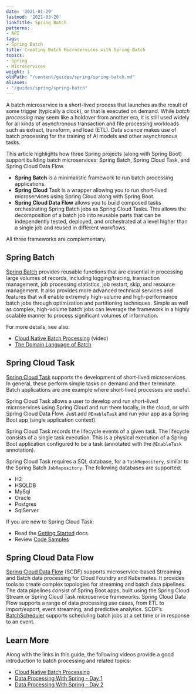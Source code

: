 ```yaml
---
date: '2021-01-29'
lastmod: '2021-03-26'
linkTitle: Spring Batch
patterns:
- API
tags:
- Spring Batch
title: Creating Batch Microservices with Spring Batch
topics:
- Spring
- Microservices
weight: 1
oldPath: "/content/guides/spring/spring-batch.md"
aliases:
- "/guides/spring/spring-batch"
---
```


A batch microservice is a short-lived process that launches as the result of some trigger (typically a clock), or that is executed on demand. While *batch processing* may seem like a holdover from another era, it is still used widely for all kinds of asynchronous transaction and file processing workloads such as extract, transform, and load (ETL). Data science makes use of batch processing for the training of AI models and other asynchronous tasks.

This article highlights how three Spring projects (along with Spring Boot) support building batch microservices: Spring Batch, Spring Cloud Task, and Spring Cloud Data Flow.

* **Spring Batch** is a minimalistic framework to run batch processing applications.
* **Spring Cloud** Task is a wrapper allowing you to run short-lived microservices using Spring Cloud along with Spring Boot.
* **Spring Cloud Data Flow** allows you to build composed tasks orchestrating Spring Batch jobs as Spring Cloud Tasks. This allows the decomposition of a batch job into reusable parts that can be independently tested, deployed, and orchestrated at a level higher than a single job and reused in different workflows.

All three frameworks are complementary.

## Spring Batch

[Spring Batch](https://spring.io/projects/spring-batch) provides reusable functions that are essential in processing large volumes of records, including logging/tracing, transaction management, job processing statistics, job restart, skip, and resource management. It also provides more advanced technical services and features that will enable extremely high-volume and high-performance batch jobs through optimization and partitioning techniques. Simple as well as complex, high-volume batch jobs can leverage the framework in a highly scalable manner to process significant volumes of information. 

For more details, see also:

* [Cloud Native Batch Processing](/tv/spring-live/0007/) (video)
* [The Domain Language of Batch](https://docs.spring.io/spring-batch/docs/current/reference/html/domain.html) 

## Spring Cloud Task 

[Spring Cloud Task](https://docs.spring.io/spring-cloud-task/docs/2.3.0-M1/reference/)  supports the development of short-lived microservices. In general, these perform simple tasks on demand and then terminate. Batch applications are one example where short-lived processes are useful. 

Spring Cloud Task allows a user to develop and run short-lived microservices using Spring Cloud and run them locally, in the cloud, or with Spring Cloud Data Flow. Just add `@EnableTask` and run your app as a Spring Boot app (single application context). 

Spring Cloud Task records the lifecycle events of a given task. The lifecycle consists of a single task execution. This is a physical execution of a Spring Boot application configured to be a task (annotated with the `@EnableTask` annotation).

Spring Cloud Task requires a SQL database, for a `TaskRepository`, similar to the Spring Batch `JobRepository`. The following databases are supported:

 * H2
 * HSQLDB
 * MySql
 * Oracle
 * Postgres
 * SqlServer

If you are new to Spring Cloud Task:
* Read the [Getting Started](https://docs.spring.io/spring-cloud-task/docs/current/reference/#getting-started) docs. 
* Review [Code Samples](https://github.com/spring-cloud/spring-cloud-task/tree/master/spring-cloud-task-samples)

## Spring Cloud Data Flow 

[Spring Cloud Data Flow](https://spring.io/projects/spring-cloud-dataflow) (SCDF) supports microservice-based Streaming and Batch data processing for Cloud Foundry and Kubernetes. It provides tools to create complex topologies for streaming and batch data pipelines. The data pipelines consist of Spring Boot apps, built using the Spring Cloud Stream or Spring Cloud Task microservice frameworks. Spring Cloud Data Flow supports a range of data processing use cases, from ETL to import/export, event streaming, and predictive analytics. SCDF’s [BatchScheduler](https://dataflow.spring.io/docs/feature-guides/batch/scheduling/) supports scheduling batch jobs at a set time or in response to an event. 

## Learn More 

Along with the links in this guide, the following videos provide a good introduction to batch processing and related topics:

* [Cloud Native Batch Processing](/tv/spring-live/0007/) 
* [Data Processing With Spring - Day 1](/tv/springone-tour/0007/)
* [Data Processing With Spring - Day 2](/tv/springone-tour/0008/)